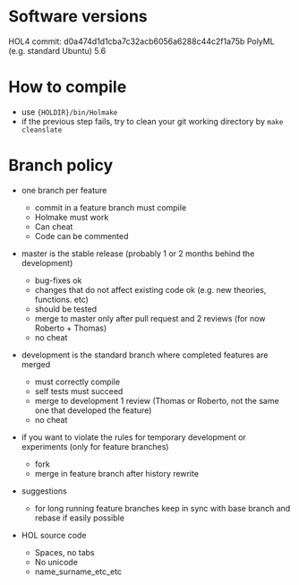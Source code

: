 # Software versions

HOL4 commit: d0a474d1d1cba7c32acb6056a6288c44c2f1a75b
PolyML (e.g. standard Ubuntu) 5.6


# How to compile

* use `{HOLDIR}/bin/Holmake`
* if the previous step fails, try to clean your git working directory by `make cleanslate`


# Branch policy

* one branch per feature
  * commit in a feature branch must compile
  * Holmake must work
  * Can cheat
  * Code can be commented

* master is the stable release (probably 1 or 2 months behind the development)
  * bug-fixes ok
  * changes that do not affect existing code ok (e.g. new theories, functions. etc)
  * should be tested
  * merge to master only after pull request and 2 reviews (for now Roberto + Thomas)
  * no cheat

* development is the standard branch where completed features are merged
  * must correctly compile
  * self tests must succeed
  * merge to development 1 review (Thomas or Roberto, not the same one that developed the feature)
  * no cheat

* if you want to violate the rules for temporary development or experiments (only for feature branches)
  * fork
  * merge in feature branch after history rewrite

* suggestions
  * for long running feature branches keep in sync with base branch and rebase if easily possible

* HOL source code
  * Spaces, no tabs
  * No unicode
  * name_surname_etc_etc
